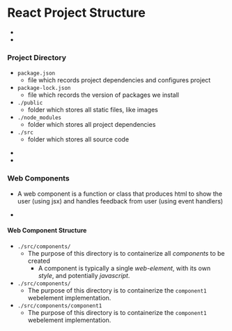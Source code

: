 # React Project Structure



-
-
### Project Directory
* `package.json`
    * file which records project dependencies and configures project
* `package-lock.json`
    * file which records the version of packages we install
* `./public`
    * folder which stores all static files, like images
* `./node_modules`
    * folder which stores all project dependencies
* `./src`
    * folder which stores all source code    


-
-
### Web Components
* A web component is a function or class that produces html to show the user (using jsx) and handles feedback from user (using event handlers)


-
#### Web Component Structure
* `./src/components/`
    * The purpose of this directory is to containerize all _components_ to be created
        * A component is typically a single _web-element_, with its own _style_, and potentially _javascript_.
* `./src/components/`
    * The purpose of this directory is to containerize the `component1` webelement implementation.
* `./src/components/component1`
    * The purpose of this directory is to containerize the `component1` webelement implementation.
